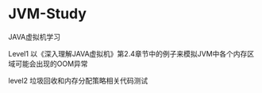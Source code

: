 # JVM-Study
JAVA虚拟机学习

Level1
以《深入理解JAVA虚拟机》第2.4章节中的例子来模拟JVM中各个内存区域可能会出现的OOM异常

level2
垃圾回收和内存分配策略相关代码测试
